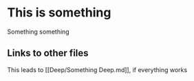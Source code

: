 # This is something

Something something

## Links to other files

This leads to [[Deep/Something Deep.md]], if everything works